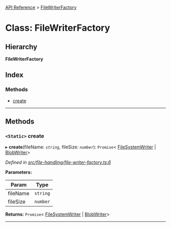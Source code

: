 [API Reference](../README.md) > [FileWriterFactory](../classes/filewriterfactory.md)

# Class: FileWriterFactory

## Hierarchy

**FileWriterFactory**

## Index

### Methods

* [create](filewriterfactory.md#create)

---

## Methods

<a id="create"></a>

### `<Static>` create

▸ **create**(fileName: *`string`*, fileSize: *`number`*): `Promise`< [FileSystemWriter](filesystemwriter.md) &#124; [BlobWriter](blobwriter.md)>

*Defined in [src/file-handling/file-writer-factory.ts:6](https://github.com/repux/repux-lib/blob/09025a1/src/file-handling/file-writer-factory.ts#L6)*

**Parameters:**

| Param | Type |
| ------ | ------ |
| fileName | `string` |
| fileSize | `number` |

**Returns:** `Promise`< [FileSystemWriter](filesystemwriter.md) &#124; [BlobWriter](blobwriter.md)>

___

